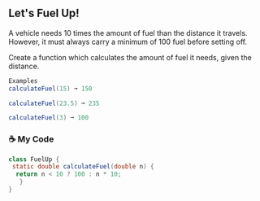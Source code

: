 ## Let's Fuel Up!

A vehicle needs 10 times the amount of fuel than the distance it travels. However, it must always carry a minimum of 100 fuel before setting off.

Create a function which calculates the amount of fuel it needs, given the distance.
```java
Examples
calculateFuel(15) ➞ 150

calculateFuel(23.5) ➞ 235

calculateFuel(3) ➞ 100
```
  
 ### ☕ My Code
 ```java
 class FuelUp {
  static double calculateFuel(double n) {
   return n < 10 ? 100 : n * 10;
	}
}
  ```
